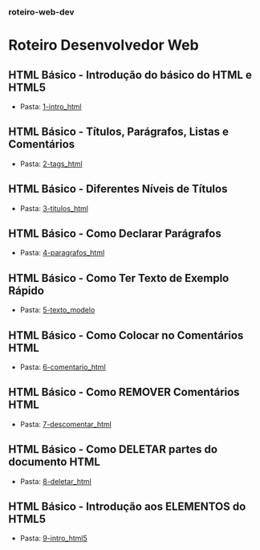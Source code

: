 ### roteiro-web-dev
# Roteiro Desenvolvedor Web

## HTML Básico - Introdução do básico do HTML e HTML5
* Pasta: [1-intro_html](/1-intro_html)

## HTML Básico - Títulos, Parágrafos, Listas e Comentários
* Pasta: [2-tags_html](/2-tags_html)

## HTML Básico - Diferentes Níveis de Títulos
* Pasta: [3-titulos_html](/3-titulos_html)

## HTML Básico - Como Declarar Parágrafos
* Pasta: [4-paragrafos_html](/4-paragrafos_html)

## HTML Básico - Como Ter Texto de Exemplo Rápido
* Pasta: [5-texto_modelo](/5-texto_modelo)

## HTML Básico - Como Colocar no Comentários HTML
* Pasta: [6-comentario_html](/6-comentario_html)

## HTML Básico - Como REMOVER Comentários HTML
* Pasta: [7-descomentar_html](/7-descomentar_html)

## HTML Básico - Como DELETAR partes do documento HTML
* Pasta: [8-deletar_html](/8-deletar_html)

## HTML Básico - Introdução aos ELEMENTOS do HTML5
* Pasta: [9-intro_html5](/9-intro_html5)
















































































